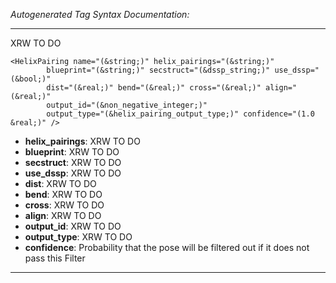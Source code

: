 _Autogenerated Tag Syntax Documentation:_

---
XRW TO DO

```
<HelixPairing name="(&string;)" helix_pairings="(&string;)"
        blueprint="(&string;)" secstruct="(&dssp_string;)" use_dssp="(&bool;)"
        dist="(&real;)" bend="(&real;)" cross="(&real;)" align="(&real;)"
        output_id="(&non_negative_integer;)"
        output_type="(&helix_pairing_output_type;)" confidence="(1.0 &real;)" />
```

-   **helix_pairings**: XRW TO DO
-   **blueprint**: XRW TO DO
-   **secstruct**: XRW TO DO
-   **use_dssp**: XRW TO DO
-   **dist**: XRW TO DO
-   **bend**: XRW TO DO
-   **cross**: XRW TO DO
-   **align**: XRW TO DO
-   **output_id**: XRW TO DO
-   **output_type**: XRW TO DO
-   **confidence**: Probability that the pose will be filtered out if it does not pass this Filter

---
